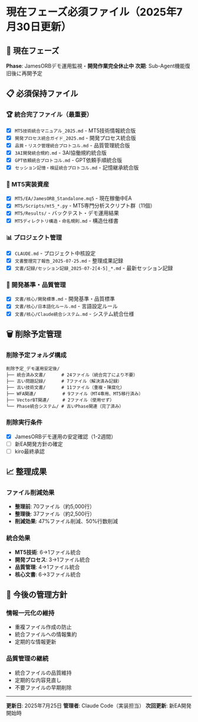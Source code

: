# 現在フェーズ必須ファイル（2025年7月30日更新）

## 🎯 現在フェーズ
**Phase**: JamesORBデモ運用監視・**開発作業完全休止中**
**次期**: Sub-Agent機能復旧後に再開予定

## 📋 必須保持ファイル

### 🏆 統合完了ファイル（最重要）
- [x] `MT5技術統合マニュアル_2025.md` - MT5技術情報統合版
- [x] `開発プロセス統合ガイド_2025.md` - 開発プロセス統合版
- [x] `品質・リスク管理統合プロトコル.md` - 品質管理統合版
- [x] `3AI開発統合規約.md` - 3AI協働規約統合版
- [x] `GPT依頼統合プロトコル.md` - GPT依頼手順統合版
- [x] `セッション記憶・検証統合プロトコル.md` - 記憶継承統合版

### 🔧 MT5実装資産
- [x] `MT5/EA/JamesORB_Standalone.mq5` - 現在稼働中EA
- [x] `MT5/Scripts/mt5_*.py` - MT5専門分析スクリプト群（11個）
- [x] `MT5/Results/` - バックテスト・デモ運用結果
- [x] `MT5ディレクトリ構造・命名規則.md` - 構造仕様書

### 📊 プロジェクト管理
- [x] `CLAUDE.md` - プロジェクト中核設定
- [x] `文書整理完了報告_2025-07-25.md` - 整理成果記録
- [x] `文書/記録/セッション記録_2025-07-2[4-5]_*.md` - 最新セッション記録

### 🎯 開発基準・品質管理
- [x] `文書/核心/開発標準.md` - 開発基準・品質標準
- [x] `文書/核心/日本語化ルール.md` - 言語設定ルール
- [x] `文書/核心/Claude統合システム.md` - システム統合仕様

## 🗑️ 削除予定管理

### 削除予定フォルダ構成
```
削除予定_デモ運用安定後/
├── 統合済み文書/      # 24ファイル（統合完了により不要）
├── 古い問題記録/      # 7ファイル（解決済み記録）
├── 古い技術文書/      # 11ファイル（重複・陳腐化）
├── WFA関連/          # 9ファイル（MT4専用、MT5移行済み）
├── VectorBT関連/     # 2ファイル（使用せず）
└── Phase統合システム/ # 古いPhase関連（完了済み）
```

### 削除実行条件
- [x] JamesORBデモ運用の安定確認（1-2週間）
- [ ] 新EA開発方針の確定
- [ ] kiro最終承認

## 📈 整理成果

### ファイル削減効果
- **整理前**: 70ファイル（約5,000行）
- **整理後**: 37ファイル（約2,500行）
- **削減効果**: 47%ファイル削減、50%行数削減

### 統合効果
- **MT5技術**: 6→1ファイル統合
- **開発プロセス**: 3→1ファイル統合
- **品質管理**: 4→1ファイル統合
- **核心文書**: 6→3ファイル統合

## 🎯 今後の管理方針

### 情報一元化の維持
- 重複ファイル作成の防止
- 統合ファイルへの情報集約
- 定期的な情報更新

### 品質管理の継続
- 統合ファイルの品質維持
- 定期的な内容見直し
- 不要ファイルの早期削除

---

**更新日**: 2025年7月25日
**管理者**: Claude Code（実装担当）
**次回更新**: 新EA開発開始時
